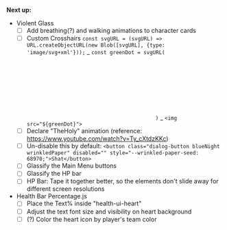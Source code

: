 **Next up:**
- Violent Glass
    - [ ] Add breathing(?) and walking animations to character cards
    - [ ] Custom Crosshairs `const svgURL = (svgURL) => URL.createObjectURL(new Blob([svgURL], {type: 'image/svg+xml'}));` _ `const greenDot = svgURL(`<svg xmlns="https://www."></svg>`)` _ `<img src="${greenDot}">`
    - [ ] Declare "TheHoly" animation (reference: <https://www.youtube.com/watch?v=Ty_cXtdzKKc>)
    - [ ] Un-disable this by default: `<button class="dialog-button blueNight wrinkledPaper" disabled="" style="--wrinkled-paper-seed: 68970;">Shat</button>`
    - [ ] Glassify the Main Menu buttons
    - [ ] Glassify the HP bar
    - [ ] HP Bar: Tape it together better, so the elements don't slide away for different screen resolutions
- Health Bar Percentage.js
    - [ ] Place the Text% inside "health-ui-heart"
    - [ ] Adjust the text font size and visibility on heart background
    - [ ] (?) Color the heart icon by player's team color
